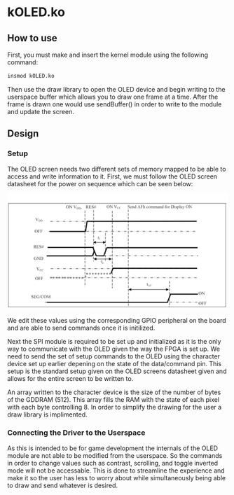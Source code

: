 # kOLED.ko

## How to use

First, you must make and insert the kernel module using the following command: 

```bash
insmod kOLED.ko
```

Then use the draw library to open the OLED device and begin writing to the userspace buffer which allows you to draw one frame at a time. After the frame is drawn one would use sendBuffer() in order to write to the module and update the screen. 

## Design

### Setup
The OLED screen needs two different sets of memory mapped to be able to access and write information to it. First, we must follow the OLED screen datasheet for the power on sequence which can be seen below:

![Power-On Sequence](images/PowerOn.png)

We edit these values using the corresponding GPIO peripheral on the board and are able to send commands once it is initilized.

Next the SPI module is required to be set up and initialized as it is the only way to communicate with the OLED given the way the FPGA is set up. We need to send the set of setup commands to the OLED using the character device set up earlier depening on the state of the data/command pin. This setup is the standard setup given on the OLED screens datasheet given and allows for the entire screen to be written to.

An array written to the character device is the size of the number of bytes of the GDDRAM (512). This array fills the RAM with the state of each pixel with each byte controlling 8. In order to simplify the drawing for the user a draw library is implimented.

### Connecting the Driver to the Userspace

As this is intended to be for game development the internals of the OLED module are not able to be modified from the userspace. So the commands in order to change values such as contrast, scrolling, and toggle inverted mode will not be accessable. This is done to streamline the experience and make it so the user has less to worry about while simultaneously being able to draw and send whatever is desired.
